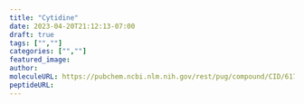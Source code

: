 ```yaml
---
title: "Cytidine"
date: 2023-04-20T21:12:13-07:00
draft: true
tags: ["",""]
categories: ["",""]
featured_image: 
author: 
moleculeURL: https://pubchem.ncbi.nlm.nih.gov/rest/pug/compound/CID/6175/record/SDF/?record_type=3d&response_type=display
peptideURL:
---
```

